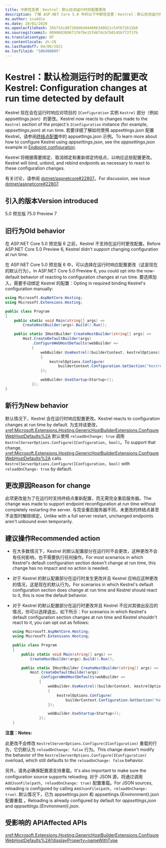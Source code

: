 ```yaml
---
title: 中断性变更：Kestrel：默认检测运行时的配置更改
description: 了解 ASP.NET Core 5.0 中的以下中断性变更：Kestrel：默认检测运行时的配置更改
ms.author: scaddie
ms.date: 10/01/2020
ms.openlocfilehash: 35b733cd872b9d6d944896349921c54f672b31b0
ms.sourcegitcommit: 089068389671f6f9e15fd67dcbfb0145bf72f1fb
ms.translationtype: HT
ms.contentlocale: zh-CN
ms.lasthandoff: 04/06/2021
ms.locfileid: "106498095"
---
```

# <a name="kestrel-configuration-changes-at-run-time-detected-by-default"></a><span data-ttu-id="7c38d-103">Kestrel：默认检测运行时的配置更改</span><span class="sxs-lookup"><span data-stu-id="7c38d-103">Kestrel: Configuration changes at run time detected by default</span></span>

<span data-ttu-id="7c38d-104">Kestrel 现在会在运行时响应对项目的 `IConfiguration` 实例 `Kestrel` 部分（例如 appsettings.json）的更改。</span><span class="sxs-lookup"><span data-stu-id="7c38d-104">Kestrel now reacts to changes made to the `Kestrel` section of the project's `IConfiguration` instance (for example, *appsettings.json*) at run time.</span></span> <span data-ttu-id="7c38d-105">若要详细了解如何使用 appsettings.json 配置 Kestrel，请参阅[终结点配置](/aspnet/core/fundamentals/servers/kestrel#endpoint-configuration)中的 appsettings.json 示例。</span><span class="sxs-lookup"><span data-stu-id="7c38d-105">To learn more about how to configure Kestrel using *appsettings.json*, see the *appsettings.json* example in [Endpoint configuration](/aspnet/core/fundamentals/servers/kestrel#endpoint-configuration).</span></span>

<span data-ttu-id="7c38d-106">Kestrel 将根据需要绑定、取消绑定和重新绑定终结点，以响应这些配置更改。</span><span class="sxs-lookup"><span data-stu-id="7c38d-106">Kestrel will bind, unbind, and rebind endpoints as necessary to react to these configuration changes.</span></span>

<span data-ttu-id="7c38d-107">有关讨论，请参阅 [dotnet/aspnetcore#22807](https://github.com/dotnet/aspnetcore/issues/22807)。</span><span class="sxs-lookup"><span data-stu-id="7c38d-107">For discussion, see issue [dotnet/aspnetcore#22807](https://github.com/dotnet/aspnetcore/issues/22807).</span></span>

## <a name="version-introduced"></a><span data-ttu-id="7c38d-108">引入的版本</span><span class="sxs-lookup"><span data-stu-id="7c38d-108">Version introduced</span></span>

<span data-ttu-id="7c38d-109">5.0 预览版 7</span><span class="sxs-lookup"><span data-stu-id="7c38d-109">5.0 Preview 7</span></span>

## <a name="old-behavior"></a><span data-ttu-id="7c38d-110">旧行为</span><span class="sxs-lookup"><span data-stu-id="7c38d-110">Old behavior</span></span>

<span data-ttu-id="7c38d-111">在 ASP.NET Core 5.0 预览版 6 之前，Kestrel 不支持在运行时更改配置。</span><span class="sxs-lookup"><span data-stu-id="7c38d-111">Before ASP.NET Core 5.0 Preview 6, Kestrel didn't support changing configuration at run time.</span></span>

<span data-ttu-id="7c38d-112">在 ASP.NET Core 5.0 预览版 6 中，可以选择在运行时响应配置更改（这是现在的默认行为）。</span><span class="sxs-lookup"><span data-stu-id="7c38d-112">In ASP.NET Core 5.0 Preview 6, you could opt into the now-default behavior of reacting to configuration changes at run time.</span></span> <span data-ttu-id="7c38d-113">要选择加入，需要手动绑定 Kestrel 的配置：</span><span class="sxs-lookup"><span data-stu-id="7c38d-113">Opting in required binding Kestrel's configuration manually:</span></span>

```csharp
using Microsoft.AspNetCore.Hosting;
using Microsoft.Extensions.Hosting;

public class Program
{
    public static void Main(string[] args) =>
        CreateHostBuilder(args).Build().Run();

    public static IHostBuilder CreateHostBuilder(string[] args) =>
        Host.CreateDefaultBuilder(args)
            .ConfigureWebHostDefaults(webBuilder =>
            {
                webBuilder.UseKestrel((builderContext, kestrelOptions) =>
                {
                    kestrelOptions.Configure(
                        builderContext.Configuration.GetSection("Kestrel"), reloadOnChange: true);
                });

                webBuilder.UseStartup<Startup>();
            });
}
```

## <a name="new-behavior"></a><span data-ttu-id="7c38d-114">新行为</span><span class="sxs-lookup"><span data-stu-id="7c38d-114">New behavior</span></span>

<span data-ttu-id="7c38d-115">默认情况下，Kestrel 会在运行时响应配置更改。</span><span class="sxs-lookup"><span data-stu-id="7c38d-115">Kestrel reacts to configuration changes at run time by default.</span></span> <span data-ttu-id="7c38d-116">为支持该更改，<xref:Microsoft.Extensions.Hosting.GenericHostBuilderExtensions.ConfigureWebHostDefaults%2A> 默认使用 `reloadOnChange: true` 调用 `KestrelServerOptions.Configure(IConfiguration, bool)`。</span><span class="sxs-lookup"><span data-stu-id="7c38d-116">To support that change, <xref:Microsoft.Extensions.Hosting.GenericHostBuilderExtensions.ConfigureWebHostDefaults%2A> calls `KestrelServerOptions.Configure(IConfiguration, bool)` with `reloadOnChange: true` by default.</span></span>

## <a name="reason-for-change"></a><span data-ttu-id="7c38d-117">更改原因</span><span class="sxs-lookup"><span data-stu-id="7c38d-117">Reason for change</span></span>

<span data-ttu-id="7c38d-118">此项更改是为了在运行时支持终结点重新配置，而无需完全重启服务器。</span><span class="sxs-lookup"><span data-stu-id="7c38d-118">The change was made to support endpoint reconfiguration at run time without completely restarting the server.</span></span> <span data-ttu-id="7c38d-119">与完全重启服务器不同，未更改的终结点甚至不会暂时解除绑定。</span><span class="sxs-lookup"><span data-stu-id="7c38d-119">Unlike with a full server restart, unchanged endpoints aren't unbound even temporarily.</span></span>

## <a name="recommended-action"></a><span data-ttu-id="7c38d-120">建议操作</span><span class="sxs-lookup"><span data-stu-id="7c38d-120">Recommended action</span></span>

* <span data-ttu-id="7c38d-121">在大多数情况下，Kestrel 的默认配置部分在运行时不会更改，这种更改不会有任何影响，也不需要执行任何操作。</span><span class="sxs-lookup"><span data-stu-id="7c38d-121">For most scenarios in which Kestrel's default configuration section doesn't change at run time, this change has no impact and no action is needed.</span></span>
* <span data-ttu-id="7c38d-122">对于 Kestrel 的默认配置部分在运行时发生更改并且 Kestrel 应响应这种更改的情况，这是现在的默认行为。</span><span class="sxs-lookup"><span data-stu-id="7c38d-122">For scenarios in which Kestrel's default configuration section does change at run time and Kestrel should react to it, this is now the default behavior.</span></span>
* <span data-ttu-id="7c38d-123">对于 Kestrel 的默认配置部分在运行时更改并且 Kestrel 不应对其做出反应的情况，你可以选择退出，如下所示：</span><span class="sxs-lookup"><span data-stu-id="7c38d-123">For scenarios in which Kestrel's default configuration section changes at run time and Kestrel shouldn't react to it, you can opt out as follows:</span></span>

    ```csharp
    using Microsoft.AspNetCore.Hosting;
    using Microsoft.Extensions.Hosting;

    public class Program
    {
        public static void Main(string[] args) =>
            CreateHostBuilder(args).Build().Run();

        public static IHostBuilder CreateHostBuilder(string[] args) =>
            Host.CreateDefaultBuilder(args)
                .ConfigureWebHostDefaults(webBuilder =>
                {
                    webBuilder.UseKestrel((builderContext, kestrelOptions) =>
                    {
                        kestrelOptions.Configure(
                            builderContext.Configuration.GetSection("Kestrel"), reloadOnChange: false);
                    });

                    webBuilder.UseStartup<Startup>();
                });
    }
    ```

<span data-ttu-id="7c38d-124">**注意：**</span><span class="sxs-lookup"><span data-stu-id="7c38d-124">**Notes:**</span></span>

<span data-ttu-id="7c38d-125">此更改不会修改 `KestrelServerOptions.Configure(IConfiguration)` 重载的行为，它仍默认为 `reloadOnChange: false` 行为。</span><span class="sxs-lookup"><span data-stu-id="7c38d-125">This change doesn't modify the behavior of the `KestrelServerOptions.Configure(IConfiguration)` overload, which still defaults to the `reloadOnChange: false` behavior.</span></span>

<span data-ttu-id="7c38d-126">另外，请务必确保配置源支持重载。</span><span class="sxs-lookup"><span data-stu-id="7c38d-126">It's also important to make sure the configuration source supports reloading.</span></span> <span data-ttu-id="7c38d-127">对于 JSON 源，将通过调用 `AddJsonFile(path, reloadOnChange: true)` 配置重载。</span><span class="sxs-lookup"><span data-stu-id="7c38d-127">For JSON sources, reloading is configured by calling `AddJsonFile(path, reloadOnChange: true)`.</span></span> <span data-ttu-id="7c38d-128">默认情况下，已为 appsettings.json 和 appsettings.{Environment}.json 配置重载 。</span><span class="sxs-lookup"><span data-stu-id="7c38d-128">Reloading is already configured by default for *appsettings.json* and *appsettings.{Environment}.json*.</span></span>

## <a name="affected-apis"></a><span data-ttu-id="7c38d-129">受影响的 API</span><span class="sxs-lookup"><span data-stu-id="7c38d-129">Affected APIs</span></span>

<xref:Microsoft.Extensions.Hosting.GenericHostBuilderExtensions.ConfigureWebHostDefaults%2A?displayProperty=nameWithType>

<!--

### Category

ASP.NET Core

### Affected APIs

`Overload:Microsoft.Extensions.Hosting.GenericHostBuilderExtensions.ConfigureWebHostDefaults`

-->
